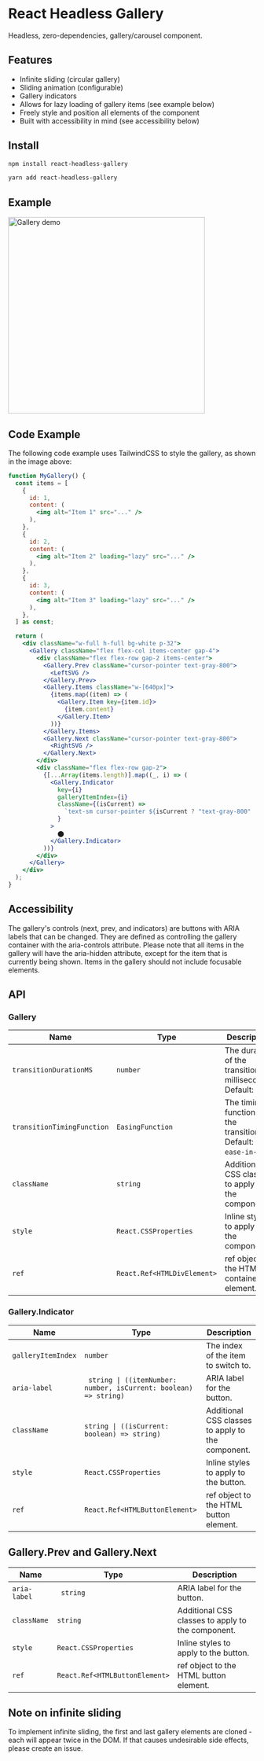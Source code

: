 # React Headless Gallery

Headless, zero-dependencies, gallery/carousel component.

## Features

- Infinite sliding (circular gallery)
- Sliding animation (configurable)
- Gallery indicators
- Allows for lazy loading of gallery items (see example below)
- Freely style and position all elements of the component
- Built with accessibility in mind (see accessibility below)

## Install

```bash
npm install react-headless-gallery
```

```bash
yarn add react-headless-gallery
```

## Example

<img src="https://s3.eu-west-1.amazonaws.com/simple.kanban/gallery1.jpg" width="400" alt="Gallery demo" />

## Code Example

The following code example uses TailwindCSS to style the gallery, as shown in the image above:

```jsx
function MyGallery() {
  const items = [
    {
      id: 1,
      content: (
        <img alt="Item 1" src="..." />
      ),
    },
    {
      id: 2,
      content: (
        <img alt="Item 2" loading="lazy" src="..." />
      ),
    },
    {
      id: 3,
      content: (
        <img alt="Item 3" loading="lazy" src="..." />
      ),
    },
  ] as const;

  return (
    <div className="w-full h-full bg-white p-32">
      <Gallery className="flex flex-col items-center gap-4">
        <div className="flex flex-row gap-2 items-center">
          <Gallery.Prev className="cursor-pointer text-gray-800">
            <LeftSVG />
          </Gallery.Prev>
          <Gallery.Items className="w-[640px]">
            {items.map((item) => (
              <Gallery.Item key={item.id}>
                {item.content}
              </Gallery.Item>
            ))}
          </Gallery.Items>
          <Gallery.Next className="cursor-pointer text-gray-800">
            <RightSVG />
          </Gallery.Next>
        </div>
        <div className="flex flex-row gap-2">
          {[...Array(items.length)].map((_, i) => (
            <Gallery.Indicator
              key={i}
              galleryItemIndex={i}
              className={(isCurrent) =>
                `text-sm cursor-pointer ${isCurrent ? "text-gray-800" : "text-gray-300"}`
              }
            >
              ⬤
            </Gallery.Indicator>
          ))}
        </div>
      </Gallery>
    </div>
  );
}
```


## Accessibility

The gallery's controls (next, prev, and indicators) are buttons with ARIA labels that can be changed. They are defined as controlling the gallery container with the aria-controls attribute. Please note that all items in the gallery will have the aria-hidden attribute, except for the item that is currently being shown. Items in the gallery should not include focusable elements.

## API

### Gallery

| Name | Type | Description |
|------|------|-------------|
| `transitionDurationMS` | `number` | The duration of the transition in milliseconds. Default: `300`. |
| `transitionTimingFunction` | `EasingFunction` | The timing function for the transition. Default: `ease-in-out`. |
| `className` | `string` | Additional CSS classes to apply to the component. |
| `style` | `React.CSSProperties` | Inline styles to apply to the component. |
| `ref` | `React.Ref<HTMLDivElement>` | ref object to the HTML container element. |

### Gallery.Indicator

| Name | Type | Description |
|------|------|-------------|
| `galleryItemIndex` | `number` | The index of the item to switch to. |
| `aria-label` | ` string \| ((itemNumber: number, isCurrent: boolean) => string)` | ARIA label for the button. |
| `className` | `string \| ((isCurrent: boolean) => string)` | Additional CSS classes to apply to the component. |
| `style` | `React.CSSProperties` | Inline styles to apply to the button. |
| `ref` | `React.Ref<HTMLButtonElement>` | ref object to the HTML button element. |

## Gallery.Prev and Gallery.Next

| Name | Type | Description |
|------|------|-------------|
| `aria-label` | ` string` | ARIA label for the button. |
| `className` | `string` | Additional CSS classes to apply to the component. |
| `style` | `React.CSSProperties` | Inline styles to apply to the button. |
| `ref` | `React.Ref<HTMLButtonElement>` | ref object to the HTML button element. |


## Note on infinite sliding

To implement infinite sliding, the first and last gallery elements are cloned - each will appear twice in the DOM. If that causes undesirable side effects, please create an issue.

